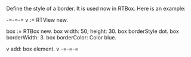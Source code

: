 Define the style of a border.
It is used now in RTBox.
Here is an example:

-=-=-=
v := RTView new.

box := RTBox new.
box width: 50; height: 30.
box borderStyle dot.
box borderWidth: 3.
box borderColor: Color blue.

v add: box element.
v
-=-=-=
